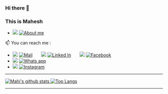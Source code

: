 ### Hi there 👋
### This is Mahesh

<!--
**pawar-mahesh/pawar-mahesh** is a ✨ _special_ ✨ repository because its `README.md` (this file) appears on your GitHub profile.

Here are some ideas to get you started:

- 🔭 I’m currently working on ...
- 🌱 I’m currently learning ...
- 👯 I’m looking to collaborate on ...
- 🤔 I’m looking for help with ...
- 💬 Ask me about ...
- 📫 How to reach me: ...
- 😄 Pronouns: ...
- ⚡ Fun fact: ...
-->
- <img src="https://img.icons8.com/officel/48/000000/administrator-male.png"/> [![About me](https://img.shields.io/badge/About_Me-orange)](https://pawar-mahesh.github.io/)

📫 You can reach me :
- <img src="https://img.icons8.com/fluent/25/000000/gmail.png"/> [![Mail](https://img.shields.io/badge/Mail-red)](mailto:pawar.mahesh2345@gmail.com) &nbsp; &nbsp; &nbsp; <img src="https://img.icons8.com/color/25/000000/linkedin.png"/> [![Linked In](https://img.shields.io/badge/Linked_In-blue)](https://www.linkedin.com/in/maheshpawar14) &nbsp; &nbsp; &nbsp; <img src="https://img.icons8.com/fluent/25/000000/facebook-new.png"/> [![Facebook](https://img.shields.io/badge/Facebook-blue)](https://www.facebook.com/mahi.pawar.14)
- <img src="https://img.icons8.com/color/25/000000/whatsapp.png"/> [![Whats app](https://img.shields.io/badge/Whats_app-brightgreen)](https://api.whatsapp.com/send?phone=918055580245&text=&source=&data=)
- <img src="https://img.icons8.com/cute-clipart/25/000000/instagram-new.png"/> [![Instagram](https://img.shields.io/badge/Instagram-ff69b4)](https://www.instagram.com/mahesh.pawar_)

---

[![Mahi's github stats](https://github-readme-stats.vercel.app/api?username=pawar-mahesh&theme=great-gatsby&show_icons=true&count_private=true&hide_border=true&include_all_commits=true) 
![Top Langs](https://github-readme-stats.vercel.app/api/top-langs/?username=pawar-mahesh&theme=great-gatsby&layout=compact&hide_border=true)](https://github.com/pawar-mahesh)

---